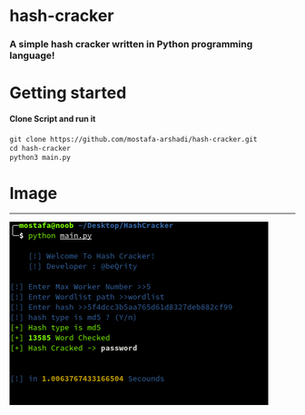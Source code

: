 # hash-cracker
### A simple hash cracker written in Python programming language!

# Getting started
#### Clone Script and run it
 ```
 git clone https://github.com/mostafa-arshadi/hash-cracker.git
 cd hash-cracker
 python3 main.py
```
# Image
-----
![Hash Cracker Iamge](image.png)

